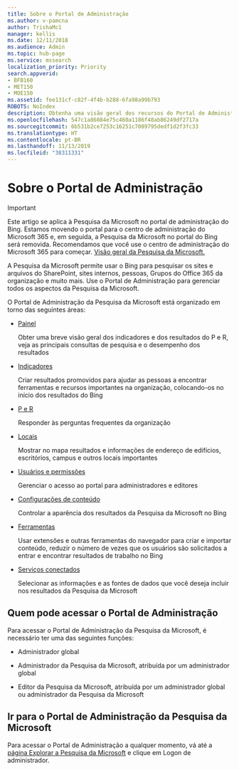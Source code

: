 ```yaml
---
title: Sobre o Portal de Administração
ms.author: v-pamcna
author: TrishaMc1
manager: kellis
ms.date: 12/11/2018
ms.audience: Admin
ms.topic: hub-page
ms.service: mssearch
localization_priority: Priority
search.appverid:
- BFB160
- MET150
- MOE150
ms.assetid: fee131cf-c82f-4f4b-b288-6fa98a99b793
ROBOTS: NoIndex
description: Obtenha uma visão geral dos recursos do Portal de Administração e das permissões de acesso disponíveis com a Pesquisa da Microsoft
ms.openlocfilehash: 547c1a86084e75c460a1186f48ab86249df2717a
ms.sourcegitcommit: 6b531b2ce7253c16251c7089795dedf1d2f3fc33
ms.translationtype: HT
ms.contentlocale: pt-BR
ms.lasthandoff: 11/13/2019
ms.locfileid: "38311331"
---
```

# <a name="about-the-admin-portal"></a>Sobre o Portal de Administração

> [!IMPORTANT]
> Este artigo se aplica à Pesquisa da Microsoft no portal de administração do Bing. Estamos movendo o portal para o centro de administração do Microsoft 365 e, em seguida, a Pesquisa da Microsoft no portal do Bing será removida. Recomendamos que você use o centro de administração do Microsoft 365 para começar. [Visão geral da Pesquisa da Microsoft.](overview-microsoft-search.md)

    
A Pesquisa da Microsoft permite usar o Bing para pesquisar os sites e arquivos do SharePoint, sites internos, pessoas, Grupos do Office 365 da organização e muito mais. Use o Portal de Administração para gerenciar todos os aspectos da Pesquisa da Microsoft.
  
O Portal de Administração da Pesquisa da Microsoft está organizado em torno das seguintes áreas:
  
- [Painel](get-insights.md)
    
    Obter uma breve visão geral dos indicadores e dos resultados do P e R, veja as principais consultas de pesquisa e o desempenho dos resultados
    
- [Indicadores](create-and-manage-bookmarks.md)
    
    Criar resultados promovidos para ajudar as pessoas a encontrar ferramentas e recursos importantes na organização, colocando-os no início dos resultados do Bing
    
- [P e R](create-and-manage-qas.md)
    
    Responder às perguntas frequentes da organização
    
- [Locais](add-a-location.md)
    
    Mostrar no mapa resultados e informações de endereço de edifícios, escritórios, campus e outros locais importantes
    
- [Usuários e permissões](add-users.md)
    
    Gerenciar o acesso ao portal para administradores e editores
    
- [Configurações de conteúdo](content-settings.md)
    
    Controlar a aparência dos resultados da Pesquisa da Microsoft no Bing
    
- [Ferramentas](admin-portal-tools.md)
    
    Usar extensões e outras ferramentas do navegador para criar e importar conteúdo, reduzir o número de vezes que os usuários são solicitados a entrar e encontrar resultados de trabalho no Bing
    
- [Serviços conectados](connected-services.md)
    
    Selecionar as informações e as fontes de dados que você deseja incluir nos resultados da Pesquisa da Microsoft
    
## <a name="who-can-access-the-admin-portal"></a>Quem pode acessar o Portal de Administração

Para acessar o Portal de Administração da Pesquisa da Microsoft, é necessário ter uma das seguintes funções:
  
- Administrador global
    
- Administrador da Pesquisa da Microsoft, atribuída por um administrador global
    
- Editor da Pesquisa da Microsoft, atribuída por um administrador global ou administrador da Pesquisa da Microsoft
    
## <a name="go-to-the-microsoft-search-admin-portal"></a>Ir para o Portal de Administração da Pesquisa da Microsoft

Para acessar o Portal de Administração a qualquer momento, vá até a [página Explorar a Pesquisa da Microsoft](https://www.bing.com/business/explore) e clique em Logon de administrador. 